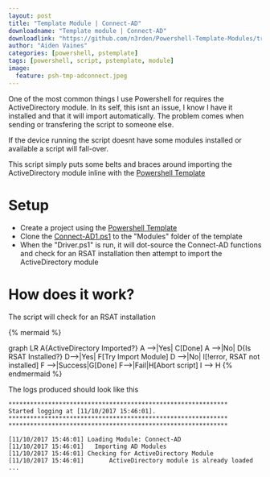 ```yaml
---
layout: post
title: "Template Module | Connect-AD"
downloadname: "Template module | Connect-AD"
downloadlink: "https://github.com/n3rden/Powershell-Template-Modules/tree/master/Connect-AD"
author: "Aiden Vaines"
categories: [powershell, pstemplate]
tags: [powershell, script, pstemplate, module]
image:
  feature: psh-tmp-adconnect.jpeg
---
```

One of the most common things I use Powershell for requires the ActiveDirectory module. In its self, this isnt an issue, I know I have it installed and that it will import automatically. The problem comes when sending or transfering the script to someone else.

If the device running the script doesnt have some modules installed or available a script will fall-over.

This script simply puts some belts and braces around importing the ActiveDirectory module inline with the [Powershell Template](http://vaines.org/powershell/Powershell-Framework.html) 

 
# Setup
* Create a project using the [Powershell Template](http://vaines.org/powershell/Powershell-Framework.html) 
* Clone the [Connect-AD1.ps1](https://github.com/n3rden/Powershell-Template-Modules/blob/master/Connect-AD/Connect-AD.ps1) to the "Modules" folder of the template
*  When the "Driver.ps1" is run, it will dot-source the Connect-AD functions and check for an RSAT installation then attempt to import the ActiveDirectory module


# How does it work?
The script will check for an RSAT installation


{% mermaid %}

graph LR
    A{ActiveDirectory Imported?}
        A -->|Yes| C[Done]
        A -->|No| D{Is RSAT Installed?}
            D-->|Yes| F[Try Import Module]
            D -->|No| I[!error, RSAT not installed]
                F -->|Success|G[Done]
                F-->|Fail|H[Abort script]
           I --> H
{% endmermaid %}

The logs produced should look like this
```
*************************************************************
Started logging at [11/10/2017 15:46:01].
*************************************************************
*************************************************************

[11/10/2017 15:46:01] Loading Module: Connect-AD
[11/10/2017 15:46:01] 	Importing AD Modules
[11/10/2017 15:46:01] Checking for ActiveDirectory Module
[11/10/2017 15:46:01] 		ActiveDirectory module is already loaded
...
```
